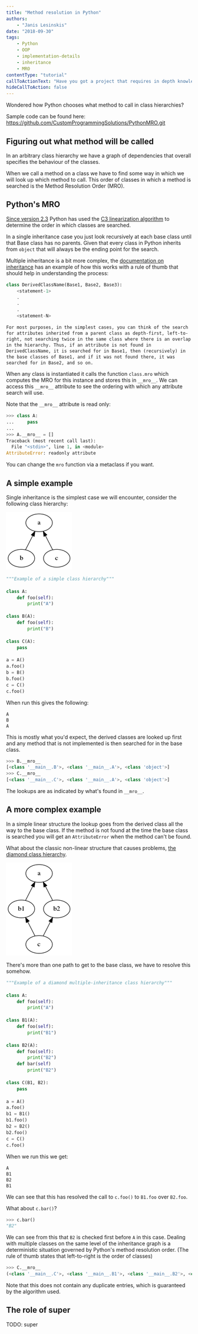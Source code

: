 ```yaml
---
title: "Method resolution in Python"
authors:
    - "Janis Lesinskis"
date: "2018-09-30"
tags:
    - Python
    - OOP
    - implementation-details
    - inheritance
    - MRO
contentType: "tutorial"
callToActionText: "Have you got a project that requires in depth knowledge of implementation details? Or do you have a topic about Python internals you would like to see a post about? We'd love to hear about it so fill in the form below with some details."
hideCallToAction: false
---
```


Wondered how Python chooses what method to call in class hierarchies?

Sample code can be found here: https://github.com/CustomProgrammingSolutions/PythonMRO.git

## Figuring out what method will be called

In an arbitrary class hierarchy we have a graph of dependencies that overall specifies the behaviour of the classes.

When we call a method on a class we have to find some way in which we will look up which method to call.
This order of classes in which a method is searched is the Method Resolution Order (MRO).

## Python's MRO

[Since version 2.3](https://www.python.org/download/releases/2.3/mro/) Python has used the [C3 linearization algorithm](https://en.wikipedia.org/wiki/C3_linearization) to determine the order in which classes are searched.

In a single inheritance case you just look recursively at each base class until that Base class has no parents.
Given that every class in Python inherits from `object` that will always be the ending point for the search.

Multiple inheritance is a bit more complex, the [documentation on inheritance](https://docs.python.org/3/tutorial/classes.html#inheritance) has an example of how this works with a rule of thumb that should help in understanding the process:

```python
class DerivedClassName(Base1, Base2, Base3):
    <statement-1>
    .
    .
    .
    <statement-N>
```

    For most purposes, in the simplest cases, you can think of the search for attributes inherited from a parent class as depth-first, left-to-right, not searching twice in the same class where there is an overlap in the hierarchy. Thus, if an attribute is not found in DerivedClassName, it is searched for in Base1, then (recursively) in the base classes of Base1, and if it was not found there, it was searched for in Base2, and so on.

When any class is instantiated it calls the function `class.mro` which computes the MRO for this instance and stores this in `__mro__`.
We can access this `__mro__` attribute to see the ordering with which any attribute search will use.

Note that the `__mro__` attribute is read only:

```python
>>> class A:
...     pass
...
>>> A.__mro__ = []
Traceback (most recent call last):
  File "<stdin>", line 1, in <module>
AttributeError: readonly attribute
```

You can change the `mro` function via a metaclass if you want.

## A simple example

Single inheritance is the simplest case we will encounter, consider the following class hierarchy:

![Simple class hierarchy](simple.png)

```python
"""Example of a simple class hierarchy"""

class A:
    def foo(self):
        print("A")

class B(A):
    def foo(self):
        print("B")

class C(A):
    pass

a = A()
a.foo()
b = B()
b.foo()
c = C()
c.foo()
```

When run this gives the following:

```
A
B
A
```

This is mostly what you'd expect, the derived classes are looked up first and any method that is not implemented is then searched for in the base class.

```python
>>> B.__mro__
[<class '__main__.B'>, <class '__main__.A'>, <class 'object'>]
>>> C.__mro__
[<class '__main__.C'>, <class '__main__.A'>, <class 'object'>]
```

The lookups are as indicated by what's found in `__mro__`.

## A more complex example

In a simple linear structure the lookup goes from the derived class all the way to the base class. If the method is not found at the time the base class is searched you will get an `AttributeError` when the method can't be found.

What about the classic non-linear structure that causes problems, [the diamond class hierarchy](https://en.wikipedia.org/wiki/Multiple_inheritance#The_diamond_problem).

![Diamond class hierarchy](diamond.png)

There's more than one path to get to the base class, we have to resolve this somehow.

```python
"""Example of a diamond multiple-inheritance class hierarchy"""

class A:
    def foo(self):
        print("A")

class B1(A):
    def foo(self):
        print("B1")

class B2(A):
    def foo(self):
        print("B2")
    def bar(self)
        print("B2")

class C(B1, B2):
    pass

a = A()
a.foo()
b1 = B1()
b1.foo()
b2 = B2()
b2.foo()
c = C()
c.foo()
```

When we run this we get:

```
A
B1
B2
B1
```

We can see that this has resolved the call to `c.foo()` to `B1.foo` over `B2.foo`.

What about `c.bar()`?

```python
>>> c.bar()
"B2"
```

We can see from this that `B2` is checked first before `A` in this case.
Dealing with multiple classes on the same level of the inheritance graph is a deterministic situation governed by Python's method resolution order.
(The rule of thumb states that left-to-right is the order of classes)

```python
>>> C.__mro__
(<class '__main__.C'>, <class '__main__.B1'>, <class '__main__.B2'>, <class '__main__.A'>, <class 'object'>)
```

Note that this does not contain any duplicate entries, which is guaranteed by the algorithm used.

## The role of super

TODO: super